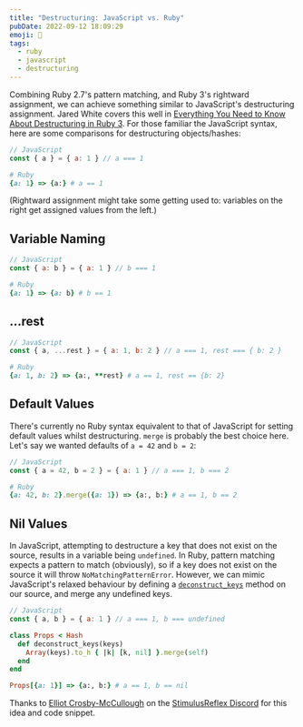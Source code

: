 ```yaml
---
title: "Destructuring: JavaScript vs. Ruby"
pubDate: 2022-09-12 18:09:29
emoji: 💎
tags:
  - ruby
  - javascript
  - destructuring
---
```


Combining Ruby 2.7's pattern matching, and Ruby 3's rightward assignment, we can achieve something similar to JavaScript's destructuring assignment. Jared White covers this well in [Everything You Need to Know About Destructuring in Ruby 3](https://www.fullstackruby.dev/ruby-3-fundamentals/2021/01/06/everything-you-need-to-know-about-destructuring-in-ruby-3/). For those familiar the JavaScript syntax, here are some comparisons for destructuring objects/hashes:

```js
// JavaScript
const { a } = { a: 1 } // a === 1
```

```rb
# Ruby
{a: 1} => {a:} # a == 1
```

(Rightward assignment might take some getting used to: variables on the right get assigned values from the left.)

## Variable Naming

```js
// JavaScript
const { a: b } = { a: 1 } // b === 1
```

```rb
# Ruby
{a: 1} => {a: b} # b == 1
```

## ...rest

```js
// JavaScript
const { a, ...rest } = { a: 1, b: 2 } // a === 1, rest === { b: 2 }
```

```rb
# Ruby
{a: 1, b: 2} => {a:, **rest} # a == 1, rest == {b: 2}
```

## Default Values

There's currently no Ruby syntax equivalent to that of JavaScript for setting default values whilst destructuring. `merge` is probably the best choice here. Let's say we wanted defaults of `a = 42` and `b = 2`:


```js
// JavaScript
const { a = 42, b = 2 } = { a: 1 } // a === 1, b === 2
```

```rb
# Ruby
{a: 42, b: 2}.merge({a: 1}) => {a:, b:} # a == 1, b == 2
```

## Nil Values

In JavaScript, attempting to destructure a key that does not exist on the source, results in a variable being `undefined`. In Ruby, pattern matching expects a pattern to match (obviously), so if a key does not exist on the source it will throw `NoMatchingPatternError`. However, we can mimic JavaScript's relaxed behaviour by defining a [`deconstruct_keys`](https://ruby-doc.org/core-3.1.2/doc/syntax/pattern_matching_rdoc.html#label-Matching+non-primitive+objects-3A+deconstruct+and+deconstruct_keys) method on our source, and merge any undefined keys.

```js
// JavaScript
const { a, b } = { a: 1 } // a === 1, b === undefined
```

```rb
class Props < Hash
  def deconstruct_keys(keys)
    Array(keys).to_h { |k| [k, nil] }.merge(self)
  end
end

Props[{a: 1}] => {a:, b:} # a == 1, b == nil
```

Thanks to [Elliot Crosby-McCullough](http://elliot.cm/) on the [StimulusReflex Discord](https://discord.com/invite/stimulus-reflex) for this idea and code snippet.
